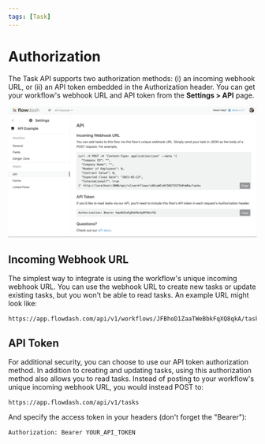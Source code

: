 ```yaml
---
tags: [Task]
---
```


# Authorization

The Task API supports two authorization methods: (i) an incoming webhook URL, or (ii) an API  token embedded in the Authorization header. You can get your workflow's webhook URL and API token from the **Settings > API** page.

![](../../assets/images/task_api-authorization.png)

## Incoming Webhook URL

The simplest way to integrate is using the workflow's unique incoming webhook URL. You can use the webhook URL to create new tasks or update existing tasks, but you won't be able to read tasks. An example URL might look like:

```
https://app.flowdash.com/api/v1/workflows/JFBhoD1ZaaTWeBbkFqXQ8qkA/tasks
```

## API Token

For additional security, you can choose to use our API token authorization method. In addition to creating and updating tasks, using this authorization method also allows you to read tasks. Instead of posting to your workflow's unique incoming webhook URL, you would instead POST to:

```
https://app.flowdash.com/api/v1/tasks
```

And specify the access token in your headers (don't forget the "Bearer"):

```
Authorization: Bearer YOUR_API_TOKEN
```
